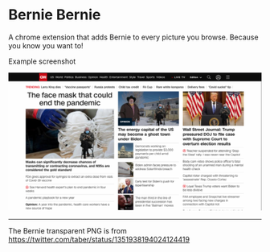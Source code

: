 # Bernie Bernie

A chrome extension that adds Bernie to every picture you browse.
Because you know you want to!

Example screenshot


![](screenshot.png)

---
The Bernie transparent PNG is from https://twitter.com/taber/status/1351938194024124419




